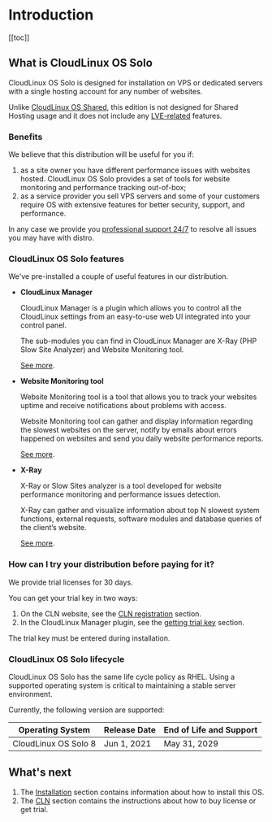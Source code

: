 # Introduction

[[toc]]

## What is CloudLinux OS Solo

CloudLinux OS Solo is designed for installation on VPS or dedicated servers with a single hosting account for any number of websites. 

Unlike [CloudLinux OS Shared](https://docs.cloudlinux.com/introduction/), this edition is not designed for Shared Hosting usage  and it does not include any [LVE-related](https://docs.cloudlinux.com/lve_manager/) features.

### Benefits

We believe that this distribution will be useful for you if: 
1. as a site owner you have different performance issues with websites hosted. 
   CloudLinux OS Solo provides a set of tools for website monitoring and performance tracking out-of-box;
2. as a service provider you sell VPS servers and some of your customers require OS with extensive features 
   for better security, support, and performance.

In any case we provide you [professional support 24/7](https://cloudlinux.zendesk.com/) 
to resolve all issues you may have with distro.

### CloudLinux OS Solo features
 
We've pre-installed a couple of useful features in our distribution.

* **CloudLinux Manager**

  CloudLinux Manager is a plugin which allows you to control all the
  CloudLinux settings from an easy-to-use web UI integrated into your control panel. 
  
  The sub-modules you can find in CloudLinux Manager are X-Ray (PHP Slow Site Analyzer) and Website Monitoring tool.

  [See more](/manager/).

* **Website Monitoring tool**

  Website Monitoring tool is a tool that allows you to track your websites uptime 
  and receive notifications about problems with access.

  Website Monitoring tool can gather and display information regarding the slowest websites on the server, 
  notify by emails about errors happened on websites and send you daily website performance reports.

  [See more](/manager/#website-monitoring-tool).

* **X-Ray**

  X-Ray or Slow Sites analyzer is a tool developed for website performance monitoring and performance issues detection.

  X-Ray can gather and visualize information about top N slowest system functions, external requests, 
  software modules and database queries of the client’s website.

  [See more](/manager/#php-slow-site-analyzer).

### How can I try your distribution before paying for it?

We provide trial licenses for 30 days.

You can get your trial key in two ways:

1. On the CLN website, see the [CLN registration](/cln/) section.
2. In the CloudLinux Manager plugin, see the [getting trial key](/manager/#trial) section.

The trial key must be entered during installation.

### CloudLinux OS Solo lifecycle

CloudLinux OS Solo has the same life cycle policy as RHEL. 
Using a supported operating system is critical to maintaining a stable server environment.

Currently, the following version are supported:

|Operating System | Release Date| End of Life and Support|
|-|--|-|
|CloudLinux OS Solo 8 | Jun 1, 2021 | May 31, 2029 |

## What's next

1. The [Installation](/installation) section contains information about how to install this OS.
2. The [CLN](/cln) section contains the instructions about how to buy license or get trial.